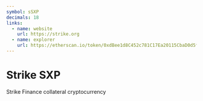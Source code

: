 ```yaml
---
symbol: sSXP
decimals: 18
links:
  - name: website
    url: https://strike.org
  - name: explorer
    url: https://etherscan.io/token/0xdBee1d8C452c781C17Ea20115CbaD0d5f627a680
---
```


# Strike SXP

Strike Finance collateral cryptocurrency
